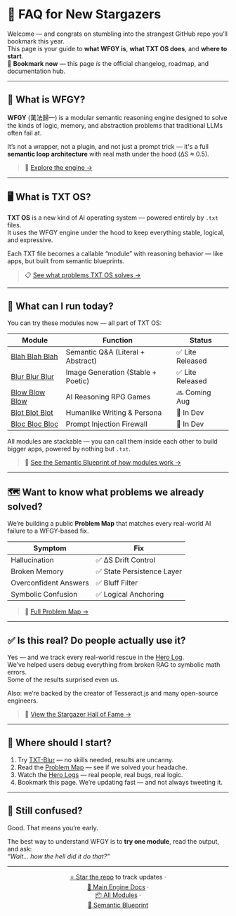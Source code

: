 # 🌟 FAQ for New Stargazers

Welcome — and congrats on stumbling into the strangest GitHub repo you’ll bookmark this year.  
This page is your guide to **what WFGY is**, **what TXT OS does**, and **where to start**.  
📌 **Bookmark now** — this page _is_ the official changelog, roadmap, and documentation hub.

---

## 🧠 What is WFGY?

**WFGY** (萬法歸一) is a modular semantic reasoning engine designed to solve the kinds of logic, memory, and abstraction problems that traditional LLMs often fail at.

It’s not a wrapper, not a plugin, and not just a prompt trick — it's a full **semantic loop architecture** with real math under the hood (ΔS ≈ 0.5).

> 🧩 [Explore the engine →](https://github.com/onestardao/WFGY#-reasoning-engine-core--stability-through-%CE%94s)

---

## 🖥️ What is TXT OS?

**TXT OS** is a new kind of AI operating system — powered entirely by `.txt` files.  
It uses the WFGY engine under the hood to keep everything stable, logical, and expressive.

Each TXT file becomes a callable “module” with reasoning behavior — like apps, but built from semantic blueprints.

> 📋 [See what problems TXT OS solves →](https://github.com/onestardao/WFGY/tree/main/ProblemMap)

---

## 🧩 What can I run today?

You can try these modules now — all part of TXT OS:

| Module | Function | Status |
|--------|----------|--------|
| [Blah Blah Blah](https://github.com/onestardao/WFGY/tree/main/OS/BlahBlahBlah) | Semantic Q&A (Literal + Abstract) | ✅ Lite Released |
| [Blur Blur Blur](https://github.com/onestardao/WFGY/tree/main/OS/BlurBlurBlur) | Image Generation (Stable + Poetic) | ✅ Lite Released |
| [Blow Blow Blow](https://github.com/onestardao/WFGY/tree/main/OS/BlowBlowBlow) | AI Reasoning RPG Games | 🔜 Coming Aug |
| [Blot Blot Blot](https://github.com/onestardao/WFGY/tree/main/OS/BlotBlotBlot) | Humanlike Writing & Persona | 🧪 In Dev |
| [Bloc Bloc Bloc](https://github.com/onestardao/WFGY/tree/main/OS/BlocBlocBloc) | Prompt Injection Firewall | 🧪 In Dev |

All modules are stackable — you can call them inside each other to build bigger apps, powered by nothing but `.txt`.

> 🧬 [See the Semantic Blueprint of how modules work →](https://github.com/onestardao/WFGY/tree/main/SemanticBlueprint)

---

## 🗺️ Want to know what problems we already solved?

We’re building a public **Problem Map** that matches every real-world AI failure to a WFGY-based fix.

| Symptom | Fix |
|--------|-----|
| Hallucination | ✅ ΔS Drift Control |
| Broken Memory | ✅ State Persistence Layer |
| Overconfident Answers | ✅ Bluff Filter |
| Symbolic Confusion | ✅ Logical Anchoring |

> 🧠 [Full Problem Map →](https://github.com/onestardao/WFGY/tree/main/ProblemMap)

---

## ✅ Is this real? Do people actually use it?

Yes — and we track every real-world rescue in the [Hero Log](https://github.com/onestardao/WFGY/discussions/10).  
We’ve helped users debug everything from broken RAG to symbolic math errors.  
Some of the results surprised even us.

Also: we’re backed by the creator of Tesseract.js and many open-source engineers.  
> 👑 [View the Stargazer Hall of Fame →](https://github.com/onestardao/WFGY/tree/main/stargazers)

---

## 🚦 Where should I start?

1. Try [TXT-Blur](https://github.com/onestardao/WFGY/tree/main/OS/BlurBlurBlur) — no skills needed, results are uncanny.
2. Read the [Problem Map](https://github.com/onestardao/WFGY/tree/main/ProblemMap) — see if we solved your headache.
3. Watch the [Hero Logs](https://github.com/onestardao/WFGY/discussions/10) — real people, real bugs, real logic.
4. Bookmark this page. We’re updating fast — and not always tweeting it.

---

## 💬 Still confused?

Good. That means you’re early.

The best way to understand WFGY is to **try one module**, read the output, and ask:  
_“Wait... how the hell did it do that?”_

---

<div align="center">

[⭐ Star the repo](https://github.com/onestardao/WFGY) to track updates ·  
[📜 Main Engine Docs](https://github.com/onestardao/WFGY#-reasoning-engine-core--stability-through-%CE%94s) ·  
[📦 All Modules](https://github.com/onestardao/WFGY/tree/main/OS) ·  
[📘 Semantic Blueprint](https://github.com/onestardao/WFGY/tree/main/SemanticBlueprint)

</div>
